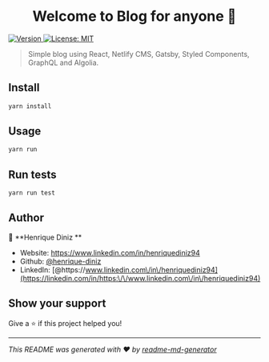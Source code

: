 <h1 align="center">Welcome to Blog for anyone 👋</h1>
<p>
  <a href="https://www.npmjs.com/package/Blog for anyone" target="_blank">
    <img alt="Version" src="https://img.shields.io/npm/v/Blog for anyone.svg">
  </a>
  <a href="#" target="_blank">
    <img alt="License: MIT" src="https://img.shields.io/badge/License-MIT-yellow.svg" />
  </a>
</p>

> Simple blog using React, Netlify CMS, Gatsby, Styled Components, GraphQL and Algolia. 

## Install

```sh
yarn install
```

## Usage

```sh
yarn run 
```

## Run tests

```sh
yarn run test
```

## Author

👤 **Henrique Diniz **

* Website: https://www.linkedin.com/in/henriquediniz94
* Github: [@henrique-diniz](https://github.com/henrique-diniz)
* LinkedIn: [@https:\/\/www.linkedin.com\/in\/henriquediniz94](https://linkedin.com/in/https:\/\/www.linkedin.com\/in\/henriquediniz94)

## Show your support

Give a ⭐️ if this project helped you!

***
_This README was generated with ❤️ by [readme-md-generator](https://github.com/kefranabg/readme-md-generator)_